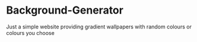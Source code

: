 # Background-Generator
Just a simple website providing gradient wallpapers with random colours or colours you choose
